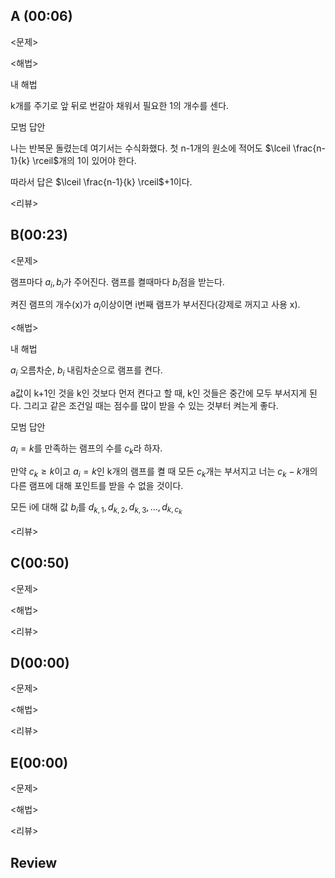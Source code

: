## A (00:06)

<문제>

<해법>

내 해법

k개를 주기로 앞 뒤로 번갈아 채워서 필요한 1의 개수를 센다.

모범 답안

나는 반복문 돌렸는데 여기서는 수식화했다.
첫 n-1개의 원소에 적어도 $\lceil \frac{n-1}{k} \rceil$개의 1이 있어야 한다.

따라서 답은 $\lceil \frac{n-1}{k} \rceil$+1이다.

<리뷰>

## B(00:23)

<문제>

램프마다 $a_i,b_i$가 주어진다.
램프를 켤때마다 $b_i$점을 받는다.

켜진 램프의 개수(x)가 $a_i$이상이면 i번째 램프가 부서진다(강제로 꺼지고 사용 x).

<해법>

내 해법

$a_i$ 오름차순, $b_i$ 내림차순으로 램프를 켠다.

a값이 k+1인 것을 k인 것보다 먼저 켠다고 할 때, k인 것들은 중간에 모두 부서지게 된다. 그리고 같은 조건일 때는 점수를 많이 받을 수 있는 것부터 켜는게 좋다.

모범 답안

$a_i=k$를 만족하는 램프의 수를 $c_k$라 하자.

만약 $c_k≥k$이고 $a_i=k$인 k개의 램프를 켤 때 모든 $c_k$개는 부서지고 너는 $c_k-k$개의 다른 램프에 대해 포인트를 받을 수 없을 것이다.

모든 i에 대해 값 $b_i$를 $d_{k,1}, d_{k,2},d_{k,3},\dots, d_{k,c_k}$

<리뷰>


## C(00:50)

<문제>

<해법>

<리뷰>

## D(00:00)

<문제>

<해법>

<리뷰>

## E(00:00)

<문제>

<해법>

<리뷰>

## Review
